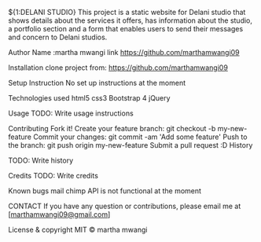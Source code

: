 ${1:DELANI STUDIO}
This project is a static website for Delani studio that shows details about the services it offers, has information about the studio, a portfolio section and a form that enables users to send their messages and concern to Delani studios.

Author
Name :martha mwangi link https://github.com/marthamwangi09

Installation
clone project from: https://github.com/marthamwangi09

Setup Instruction
No set up instructions at the moment

Technologies used
html5 css3 Bootstrap 4 jQuery

Usage
TODO: Write usage instructions

Contributing
Fork it!
Create your feature branch: git checkout -b my-new-feature
Commit your changes: git commit -am 'Add some feature'
Push to the branch: git push origin my-new-feature
Submit a pull request :D
History

TODO: Write history

Credits
TODO: Write credits

Known bugs
mail chimp API is not functional at the moment



CONTACT
If you have any question or contributions, please email me at [marthamwangi09@gmail.com]

License & copyright
MIT © martha mwangi
